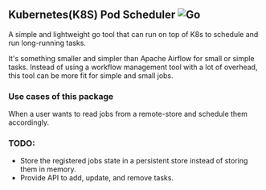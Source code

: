 ## Kubernetes(K8S) Pod Scheduler ![Go](https://github.com/Ahmad-Magdy/k8s-pod-scheduler/workflows/Go/badge.svg?branch=master)
A simple and lightweight go tool that can run on top of K8s to schedule and run long-running tasks.

It's something smaller and simpler than Apache Airflow for small or simple tasks. Instead of using a workflow management tool with a lot of overhead, this tool can be more fit for simple and small jobs.
 

### Use cases of this package
When a user wants to read jobs from a remote-store and schedule them accordingly.




### TODO:
- Store the registered jobs state in a persistent store instead of storing them in memory.
- Provide API to add, update, and remove tasks. 
 